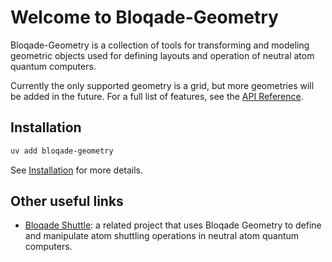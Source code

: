 # Welcome to Bloqade-Geometry

Bloqade-Geometry is a collection of tools for transforming and modeling geometric
objects used for defining layouts and operation of neutral atom quantum computers.

Currently the only supported geometry is a grid, but more geometries will be added in
the future. For a full list of features, see the [API Reference](reference/bloqade/geometry/prelude/).

## Installation

```bash
uv add bloqade-geometry
```

See [Installation](install.md) for more details.

## Other useful links

- [Bloqade Shuttle](https://queracomputing.github.io/bloqade-shuttle/dev/): a related
project that uses Bloqade Geometry to define and manipulate atom shuttling operations
in neutral atom quantum computers.
